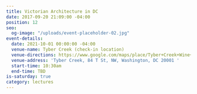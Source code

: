 ```yaml
---
title: Victorian Architecture in DC
date: 2017-09-20 21:09:00 -04:00
position: 12
seo:
  og-image: "/uploads/event-placeholder-02.jpg"
event-details:
  date: 2021-10-01 00:00:00 -04:00
  venue-name: Tyber Creek (check-in location)
  venue-directions: https://www.google.com/maps/place/Tyber+Creek+Wine+Bar+%26+Kitchen/@38.9154342,-77.014102,17z/data=!3m1!4b1!4m5!3m4!1s0x89b7b7f841f52a2d:0xa35b1ab39410f4eb!8m2!3d38.91543!4d-77.0119133
  venue-address: 'Tyber Creek, 84 T St, NW, Washington, DC 20001 '
  start-time: 10:30am
  end-time: TBD
is-saturday: true
category: lectures
---
```


